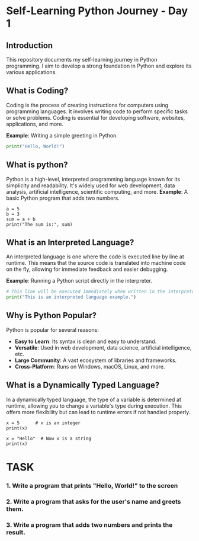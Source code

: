 # Self-Learning Python Journey - Day 1

## Introduction
This repository documents my self-learning journey in Python programming. I aim to develop a strong foundation in Python and explore its various applications.

## What is Coding?
Coding is the process of creating instructions for computers using programming languages. It involves writing code to perform specific tasks or solve problems. Coding is essential for developing software, websites, applications, and more.

**Example**: Writing a simple greeting in Python.
```python
print("Hello, World!")
```
## What is python?
Python is a high-level, interpreted programming language known for its simplicity and readability. It's widely used for web development, data analysis, artificial intelligence, scientific computing, and more.
**Example**: A basic Python program that adds two numbers.
```# Adding two numbers
a = 5
b = 3
sum = a + b
print("The sum is:", sum)
```
## What is an Interpreted Language?
An interpreted language is one where the code is executed line by line at runtime. This means that the source code is translated into machine code on the fly, allowing for immediate feedback and easier debugging.

**Example**: Running a Python script directly in the interpreter.

```python
# This line will be executed immediately when written in the interpreter
print("This is an interpreted language example.")
```
## Why is Python Popular?
Python is popular for several reasons:

+ **Easy to Learn**: Its syntax is clean and easy to understand.
+ **Versatile**: Used in web development, data science, artificial intelligence, etc.
+ **Large Community**: A vast ecosystem of libraries and frameworks.
+ **Cross-Platform**: Runs on Windows, macOS, Linux, and more.

## What is a Dynamically Typed Language?
In a dynamically typed language, the type of a variable is determined at runtime, allowing you to change a variable's type during execution. This offers more flexibility but can lead to runtime errors if not handled properly.
``` # Dynamically typed variable
x = 5      # x is an integer
print(x)

x = "Hello"  # Now x is a string
print(x)
```
# TASK 
### 1.  Write a program that prints "Hello, World!" to the screen
### 2.  Write a program that asks for the user's name and greets them.
### 3.  Write a program that adds two numbers and prints the result.


